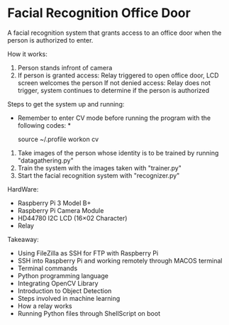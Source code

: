 # Facial Recognition Office Door

A facial recognition system that grants access to an office door when the person is authorized to enter.

How it works:
1) Person stands infront of camera
2) If person is granted access: Relay triggered to open office door, LCD screen welcomes the person
   If not denied access: Relay does not trigger, system continues to determine if the person is authorized
   
Steps to get the system up and running:
* Remember to enter CV mode before running the program with the following codes: *

   source ~/.profile 
   workon cv
1) Take images of the person whose identity is to be trained by running "datagathering.py"
2) Train the system with the images taken with "trainer.py"
3) Start the facial recognition system with "recognizer.py"

HardWare:
- Raspberry Pi 3 Model B+
- Raspberry Pi Camera Module
- HD44780 I2C LCD (16×02 Character)
- Relay

Takeaway:
- Using FileZilla as SSH for FTP with Raspberry Pi
- SSH into Raspberry Pi and working remotely through MACOS terminal
- Terminal commands
- Python programming language
- Integrating OpenCV Library
- Introduction to Object Detection
- Steps involved in machine learning
- How a relay works
- Running Python files through ShellScript on boot


